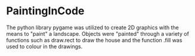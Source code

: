 # PaintingInCode

The python library pygame was utilized to create 2D graphics with the means to "paint" a landscape. Objects were "painted" through a variety of functions such as draw.rect to draw the house and the function .fill was used to colour in the drawings.
